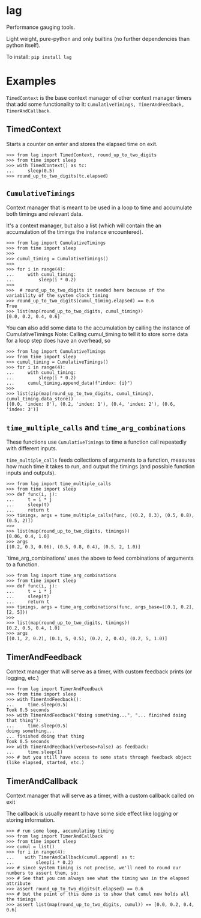 # lag
Performance gauging tools.

Light weight, pure-python and only builtins (no further dependencies than python itself).


To install:	```pip install lag```

# Examples

`TimedContext` is the base context manager of other context manager timers 
that add some functionality to it: `CumulativeTimings, TimerAndFeedback, TimerAndCallback`.


## TimedContext

Starts a counter on enter and stores the elapsed time on exit.
 
```pydocstring
>>> from lag import TimedContext, round_up_to_two_digits
>>> from time import sleep
>>> with TimedContext() as tc:
...     sleep(0.5)
>>> round_up_to_two_digits(tc.elapsed)
```

## `CumulativeTimings`

Context manager that is meant to be used in a loop to time and accumulate both timings and relevant data.

It's a context manager, 
but also a list (which will contain the an accumulation of the timings the instance encountered).

```pydocstring
>>> from lag import CumulativeTimings
>>> from time import sleep
>>>
>>> cumul_timing = CumulativeTimings()
>>>
>>> for i in range(4):
...     with cumul_timing:
...         sleep(i * 0.2)
>>>
>>>  # round_up_to_two_digits it needed here because of the variability of the system clock timing
>>> round_up_to_two_digits(cumul_timing.elapsed) == 0.6
True
>>> list(map(round_up_to_two_digits, cumul_timing))
[0.0, 0.2, 0.4, 0.6]
```

You can also add some data to the accumulation by calling the instance of CumulativeTimings
Note: Calling cumul_timing to tell it to store some data for a loop step does have an overhead, so

```pydocstring
>>> from lag import CumulativeTimings
>>> from time import sleep
>>> cumul_timing = CumulativeTimings()
>>> for i in range(4):
...     with cumul_timing:
...         sleep(i * 0.2)
...     cumul_timing.append_data(f"index: {i}")
>>>
>>> list(zip(map(round_up_to_two_digits, cumul_timing), cumul_timing.data_store))
[(0.0, 'index: 0'), (0.2, 'index: 1'), (0.4, 'index: 2'), (0.6, 'index: 3')]
```

## `time_multiple_calls` and `time_arg_combinations`

These functions use `CumulativeTimings` to time a function call repeatedly with different inputs.

`time_multiple_calls` feeds collections of arguments to a function, 
measures how much time it takes to run, and output the timings (and possible function inputs and outputs).

```pydocstring
>>> from lag import time_multiple_calls
>>> from time import sleep
>>> def func(i, j):
...     t = i * j
...     sleep(t)
...     return t
>>> timings, args = time_multiple_calls(func, [(0.2, 0.3), (0.5, 0.8), (0.5, 2)])
>>>
>>> list(map(round_up_to_two_digits, timings))
[0.06, 0.4, 1.0]
>>> args
[(0.2, 0.3, 0.06), (0.5, 0.8, 0.4), (0.5, 2, 1.0)]
```

`time_arg_combinations' uses the above to feed combinations of arguments to a function.
    
```pydocstring
>>> from lag import time_arg_combinations
>>> from time import sleep
>>> def func(i, j):
...     t = i * j
...     sleep(t)
...     return t
>>> timings, args = time_arg_combinations(func, args_base=([0.1, 0.2], [2, 5]))
>>>
>>> list(map(round_up_to_two_digits, timings))
[0.2, 0.5, 0.4, 1.0]
>>> args
[(0.1, 2, 0.2), (0.1, 5, 0.5), (0.2, 2, 0.4), (0.2, 5, 1.0)]
```

## TimerAndFeedback

Context manager that will serve as a timer, with custom feedback prints (or logging, etc.)

```pydocstring
>>> from lag import TimerAndFeedback
>>> from time import sleep
>>> with TimerAndFeedback():
...     time.sleep(0.5)
Took 0.5 seconds
>>> with TimerAndFeedback("doing something...", "... finished doing that thing"):
...     time.sleep(0.5)
doing something...
... finished doing that thing
Took 0.5 seconds
>>> with TimerAndFeedback(verbose=False) as feedback:
...     time.sleep(1)
>>> # but you still have access to some stats through feedback object (like elapsed, started, etc.)
```


## TimerAndCallback

Context manager that will serve as a timer, with a custom callback called on exit

The callback is usually meant to have some side effect like logging or storing information.

```pydocstring
>>> # run some loop, accumulating timing
>>> from lag import TimerAndCallback
>>> from time import sleep
>>> cumul = list()
>>> for i in range(4):
...    with TimerAndCallback(cumul.append) as t:
...        sleep(i * 0.2)
>>> # since system timing is not precise, we'll need to round our numbers to assert them, so:
>>> # See that you can always see what the timing was in the elapsed attribute
>>> assert round_up_to_two_digits(t.elapsed) == 0.6
>>> # but the point of this demo is to show that cumul now holds all the timings
>>> assert list(map(round_up_to_two_digits, cumul)) == [0.0, 0.2, 0.4, 0.6]
```



